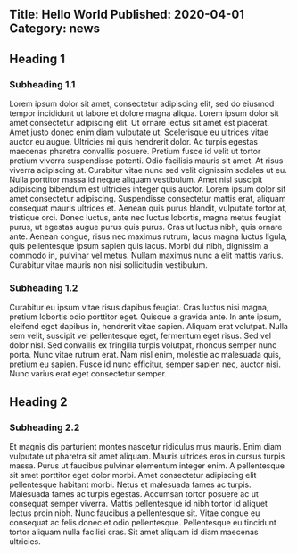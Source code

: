 Title: Hello World
Published: 2020-04-01
Category: news
---
## Heading 1
### Subheading 1.1
Lorem ipsum dolor sit amet, consectetur adipiscing elit, sed do eiusmod tempor incididunt ut labore et dolore magna aliqua. Lorem ipsum dolor sit amet consectetur adipiscing elit. Ut ornare lectus sit amet est placerat. Amet justo donec enim diam vulputate ut. Scelerisque eu ultrices vitae auctor eu augue. Ultricies mi quis hendrerit dolor. Ac turpis egestas maecenas pharetra convallis posuere. Pretium fusce id velit ut tortor pretium viverra suspendisse potenti. Odio facilisis mauris sit amet. At risus viverra adipiscing at. Curabitur vitae nunc sed velit dignissim sodales ut eu. Nulla porttitor massa id neque aliquam vestibulum. Amet nisl suscipit adipiscing bibendum est ultricies integer quis auctor. Lorem ipsum dolor sit amet consectetur adipiscing.
Suspendisse consectetur mattis erat, aliquam consequat mauris ultrices et. Aenean quis purus blandit, vulputate tortor at, tristique orci. Donec luctus, ante nec luctus lobortis, magna metus feugiat purus, ut egestas augue purus quis purus. Cras ut luctus nibh, quis ornare ante. Aenean congue, risus nec maximus rutrum, lacus magna luctus ligula, quis pellentesque ipsum sapien quis lacus. Morbi dui nibh, dignissim a commodo in, pulvinar vel metus. Nullam maximus nunc a elit mattis varius. Curabitur vitae mauris non nisi sollicitudin vestibulum.
### Subheading 1.2
Curabitur eu ipsum vitae risus dapibus feugiat. Cras luctus nisi magna, pretium lobortis odio porttitor eget. Quisque a gravida ante. In ante ipsum, eleifend eget dapibus in, hendrerit vitae sapien. Aliquam erat volutpat. Nulla sem velit, suscipit vel pellentesque eget, fermentum eget risus. Sed vel dolor nisl. Sed convallis ex fringilla turpis volutpat, rhoncus semper nunc porta. Nunc vitae rutrum erat. Nam nisl enim, molestie ac malesuada quis, pretium eu sapien. Fusce id nunc efficitur, semper sapien nec, auctor nisi. Nunc varius erat eget consectetur semper.
## Heading 2
### Subheading 2.2
Et magnis dis parturient montes nascetur ridiculus mus mauris. Enim diam vulputate ut pharetra sit amet aliquam. Mauris ultrices eros in cursus turpis massa. Purus ut faucibus pulvinar elementum integer enim. A pellentesque sit amet porttitor eget dolor morbi. Amet consectetur adipiscing elit pellentesque habitant morbi. Netus et malesuada fames ac turpis. Malesuada fames ac turpis egestas. Accumsan tortor posuere ac ut consequat semper viverra. Mattis pellentesque id nibh tortor id aliquet lectus proin nibh. Nunc faucibus a pellentesque sit. Vitae congue eu consequat ac felis donec et odio pellentesque. Pellentesque eu tincidunt tortor aliquam nulla facilisi cras. Sit amet aliquam id diam maecenas ultricies.
